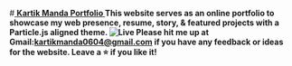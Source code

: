 #<a href="https://kartikmanda.github.io/Playstation-store-Landing-page/" target="_blank"> <b> Kartik Manda Portfolio <b> </a>
This website serves as an online portfolio to showcase my web presence, resume, story, &amp; featured projects with a Particle.js aligned theme.
![Live](https://github.com/kartikmanda/kartikmanda-portfolio/assets/125468266/bda23ae0-42b4-4956-9722-b57978fa9419)
Please hit me up at Gmail:kartikmanda0604@gmail.com if you have any feedback or ideas for the website. Leave a ⭐  if you like it!
